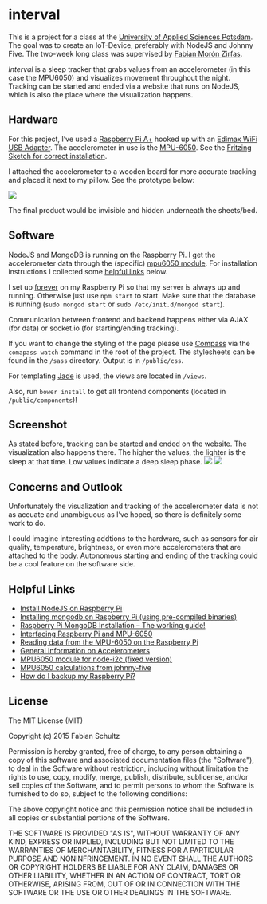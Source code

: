 # interval

This is a project for a class at the [University of Applied Sciences Potsdam](http://interface.fh-potsdam.de/showcase/). The goal was to create an IoT-Device, preferably with NodeJS and Johnny Five. The two-week long class was supervised by [Fabian Morón Zirfas](https://github.com/fabiantheblind).

*Interval* is a sleep tracker that grabs values from an accelerometer (in this case the MPU6050) and visualizes movement throughout the night. Tracking can be started and ended via a website that runs on NodeJS, which is also the place where the visualization happens.

## Hardware
For this project, I’ve used a [Raspberry Pi A+](https://www.raspberrypi.org/products/model-a-plus/) hooked up with an [Edimax WiFi USB Adapter](http://amzn.com/B003MTTJOY). The accelerometer in use is the [MPU-6050](http://amzn.com/B008BOPN40). See the [Fritzing Sketch for correct installation](http://i.imgur.com/hGOfs6k.jpg).

I attached the accelerometer to a wooden board for more accurate tracking and placed it next to my pillow. See the prototype below:

![](http://i.imgur.com/GIVh0hq.jpg)

The final product would be invisible and hidden underneath the sheets/bed.

## Software
NodeJS and MongoDB is running on the Raspberry Pi. I get the accelerometer data through the (specific) [mpu6050 module](https://github.com/jstapels/mpu6050/). For installation instructions I collected some [helpful links](#helpful-links) below.

I set up [forever](https://github.com/foreverjs/forever) on my Raspberry Pi so that my server is always up and running. Otherwise just use `npm start` to start. Make sure that the database is running (`sudo mongod start` or `sudo /etc/init.d/mongod start`).

Communication between frontend and backend happens either via AJAX (for data) or socket.io (for starting/ending tracking).

If you want to change the styling of the page please use [Compass](http://compass-style.org/) via the `comapass watch` command in the root of the project. The stylesheets can be found in the `/sass` directory. Output is in `/public/css`.

For templating [Jade](http://jade-lang.com/) is used, the views are located in `/views`.

Also, run `bower install` to get all frontend components (located in `/public/components`)!

## Screenshot
As stated before, tracking can be started and ended on the website. The visualization also happens there. The higher the values, the lighter is the sleep at that time. Low values indicate a deep sleep phase.
![](http://i.imgur.com/8URxoBU.png)
![](http://i.imgur.com/RbOPvCf.jpg)

## Concerns and Outlook
Unfortunately the visualization and tracking of the accelerometer data is not as accuate and unambiguous as I’ve hoped, so there is definitely some work to do.

I could imagine interesting addtions to the hardware, such as sensors for air quality, temperature, brightness, or even more accelerometers that are attached to the body. Autonomous starting and ending of the tracking could be a cool feature on the software side.

## Helpful Links
- [Install NodeJS on Raspberry Pi](https://www.bitpi.co/2015/02/12/install-nodejs-on-raspberry-pi/)
- [Installing mongodb on Raspberry Pi (using pre-compiled binaries)](http://www.widriksson.com/install-mongodb-raspberrypi/)
- [Raspberry Pi MongoDB Installation – The working guide!](http://c-mobberley.com/wordpress/2013/10/14/raspberry-pi-mongodb-installation-the-working-guide/)
- [Interfacing Raspberry Pi and MPU-6050](http://blog.bitify.co.uk/2013/11/interfacing-raspberry-pi-and-mpu-6050.html)
- [Reading data from the MPU-6050 on the Raspberry Pi](http://blog.bitify.co.uk/2013/11/reading-data-from-mpu-6050-on-raspberry.html)
- [General Information on Accelerometers](http://www.hobbytronics.co.uk/accelerometer-info)
- [MPU6050 module for node-i2c (fixed version)](https://github.com/miniben-90/mpu6050/commit/1c8d08444944367018d463c27217ca0159fa142d)
- [MPU6050 calculations from johnny-five](https://github.com/rwaldron/johnny-five/blob/06b5127d54ec2874910e8d505ed897bc339c9e58/lib/accelerometer.js)
- [How do I backup my Raspberry Pi?](http://raspberrypi.stackexchange.com/a/312)

## License
The MIT License (MIT)

Copyright (c) 2015 Fabian Schultz

Permission is hereby granted, free of charge, to any person obtaining a copy
of this software and associated documentation files (the "Software"), to deal
in the Software without restriction, including without limitation the rights
to use, copy, modify, merge, publish, distribute, sublicense, and/or sell
copies of the Software, and to permit persons to whom the Software is
furnished to do so, subject to the following conditions:

The above copyright notice and this permission notice shall be included in all
copies or substantial portions of the Software.

THE SOFTWARE IS PROVIDED "AS IS", WITHOUT WARRANTY OF ANY KIND, EXPRESS OR
IMPLIED, INCLUDING BUT NOT LIMITED TO THE WARRANTIES OF MERCHANTABILITY,
FITNESS FOR A PARTICULAR PURPOSE AND NONINFRINGEMENT. IN NO EVENT SHALL THE
AUTHORS OR COPYRIGHT HOLDERS BE LIABLE FOR ANY CLAIM, DAMAGES OR OTHER
LIABILITY, WHETHER IN AN ACTION OF CONTRACT, TORT OR OTHERWISE, ARISING FROM,
OUT OF OR IN CONNECTION WITH THE SOFTWARE OR THE USE OR OTHER DEALINGS IN THE
SOFTWARE.